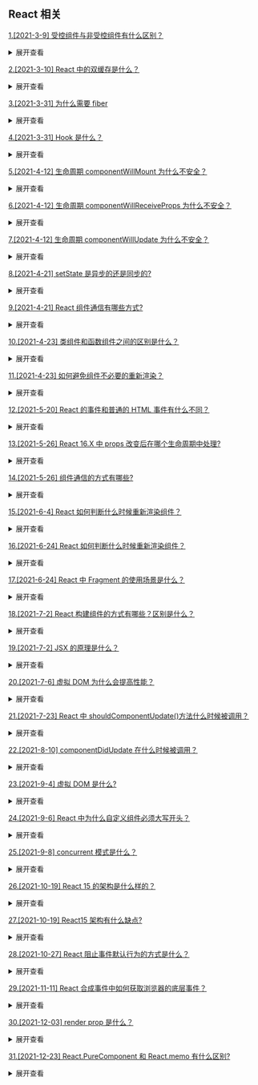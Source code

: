 ## React 相关

[1.[2021-3-9] 受控组件与非受控组件有什么区别？](https://github.com/HJY-xh/plantTrees/issues/41)

<details>
<summary>展开查看</summary>
<pre>

-   非受控组件： 一些 dom 元素比如 input 其内部默认维护了自己的状态（输入值）以及状态改变的方法，我们可以通过 ref 的方式获取其内部的状态。这种组件称之为非受控组件。
-   受控组件： 当我们使用 react 中的 state 去接管组件的状态（设置非受控组件 value 属性关联 state），使得 react 的 state 成为组件的数据源，并且为组件提供了修改状态的方式（设置非受控组件 onChange 属性，根据输入值改变 state 状态）这种组件称之为受控组件（状态及状态改变完全由 react 接管）。

</pre>
</details>

[2.[2021-3-10] React 中的双缓存是什么？](https://github.com/HJY-xh/plantTrees/issues/44)

<details>
<summary>展开查看</summary>
<pre>
当我们用canvas绘制动画，每一帧绘制前都会调用ctx.clearRect清除上一帧的画面。

如果当前帧画面计算量比较大，导致清除上一帧画面到绘制当前帧画面之间有较长间隙，就会出现白屏。

为了解决这个问题，我们可以在内存中绘制当前帧动画，绘制完毕后直接用当前帧替换上一帧画面，由于省去了两帧替换间的计算时间，不会出现从白屏到出现画面的闪烁情况。

这种在内存中构建并直接替换的技术叫做双缓存 (opens new window)。

React 使用“双缓存”来完成 Fiber 树的构建与替换——对应着 DOM 树的创建与更新。

</pre>
</details>

[3.[2021-3-31] 为什么需要 fiber](https://github.com/HJY-xh/plantTrees/issues/102)

<details>
<summary>展开查看</summary>
<pre>

对于大型项目，组件树会很大，这个时候递归遍历的成本就会很高，会造成主线程被持续占用，结果就是主线程上的布局、动画等周期性的任务就无法立即得到处理，造成视觉上的卡顿，影响用户体验。

</pre>
</details>

[4.[2021-3-31] Hook 是什么？](https://github.com/HJY-xh/plantTrees/issues/103)

<details>
<summary>展开查看</summary>
<pre>
Hook是React 16.8 的新增特性。它可以让你在不编写class的情况下使用state一级其他的 Reacr 特性。
- 拥抱函数式
- 让函数组件有了状态和其他的React特性，可以替代class

```javascript
import React, { useState } from "react";
function Example() {
	// 声明⼀个新的叫做 “count” 的 state 变量
	const [count, setCount] = useState(0);
	return (
		<div>
			<p>You clicked {count} times</p>
			<button onClick={() => setCount(count + 1)}>Click me</button>
		</div>
	);
}
```

</pre>
</details>

[5.[2021-4-12] 生命周期 componentWillMount 为什么不安全？](https://github.com/HJY-xh/plantTrees/issues/135)

<details>
<summary>展开查看</summary>
<pre>
componentWillMount生命周期发生在首次渲染前，一般使用的小伙伴大多在这里初始化数据或异步获取外部数据赋值。初始化数据，react官方建议放在constructor里面。而异步获取外部数据，渲染并不会等待数据返回后再去渲染。

看个 🌰 ：如下是安装时监听外部事件调度程序的组件示例

```javascript
class Example extends React.Component {
	state = {
		value: "",
	};
	componentWillMount() {
		this.setState({
			value: this.props.source.value,
		});
		this.props.source.subscribe(this.handleChange);
	}
	componentWillUnmount() {
		this.props.source.unsubscribe(this.handleChange);
	}
	handleChange = (source) => {
		this.setState({
			value: source.value,
		});
	};
}
```

试想一下，假如组件在第一次渲染的时候被中断，由于组件没有完成渲染，所以并不会执行 componentWillUnmount 生命周期（注：很多人经常认为 componentWillMount 和 componentWillUnmount 总是配对，但这并不是一定的。只有调用 componentDidMount 后，React 才能保证稍后调用 componentWillUnmount 进行清理）。因此 handleSubscriptionChange 还是会在数据返回成功后被执行，这时候 setState 由于组件已经被移除，就会导致内存泄漏。所以建议把异步获取外部数据写在 componentDidMount 生命周期里，这样就能保证 componentWillUnmount 生命周期会在组件移除的时候被执行，避免内存泄漏的风险。

这里的 UNSAFE 并不是指安全性，而是表示使用这些生命周期的代码将更有可能在未来的 React 版本中存在缺陷，特别是一旦启用了异步渲染

</pre>
</details>

[6.[2021-4-12] 生命周期 componentWillReceiveProps 为什么不安全？](https://github.com/HJY-xh/plantTrees/issues/136)

<details>
<summary>展开查看</summary>
<pre>
componentWillReceiveProps生命周期是在props更新时触发。一般用于props参数更新时同步更新state参数。但如果在componentWillReceiveProps生命周期直接调用父组件的某些有调用setState的函数，会导致程序死循环。

看个 🌰 ：如下是子组件 componentWillReceiveProps 里调用父组件改变 state 的函数示例

```javascript
...
class Parent extends React.Component{
    constructor(){
        super();
        this.state={
            list: [],
            selectedData: {}
        };
    }

    changeSelectData = selectedData => {
        this.setState({
            selectedData
        });
    }

    render(){
        return (
            <Clild list={this.state.list} changeSelectData={this.changeSelectData}/>
        );
    }
}

...
class Child extends React.Component{
    constructor(){
        super();
        this.state={
            list: []
        };
    }
    componentWillReceiveProps(nextProps){
        this.setState({
            list: nextProps.list
        })
        nextProps.changeSelectData(nextProps.list[0]); //默认选择第一个
    }
    ...
}
```

如上代码，在 Child 组件的 componentWillReceiveProps 里直接调用 Parent 组件的 changeSelectData 去更新 Parent 组件 state 的 selectedData 值。会触发 Parent 组件重新渲染，而 Parent 组件重新渲染会触发 Child 组件的 componentWillReceiveProps 生命周期函数执行。如此就会陷入死循环。导致程序崩溃。

所以，React 官方把 componentWillReceiveProps 替换为 UNSAFE_componentWillReceiveProps，让小伙伴在使用这个生命周期的时候注意它会有缺陷，要注意避免，比如上面例子，Child 在 componentWillReceiveProps 调用 changeSelectData 时先判断 list 是否有更新再确定是否要调用，就可以避免死循环。

</pre>
</details>

[7.[2021-4-12] 生命周期 componentWillUpdate 为什么不安全？](https://github.com/HJY-xh/plantTrees/issues/137)

<details>
<summary>展开查看</summary>
<pre>
componentWillUpdate生命周期在视图更新前触发。一般用于视图更新前保存一些数据方便视图更新完成后赋值。

看个 🌰 ：列表加载更新后回到当前滚动条位置

```javascript
class ScrollingList extends React.Component {
    listRef = null;
    previousScrollOffset = null;
    componentWillUpdate(nextProps, nextState) {
        if (this.props.list.length < nextProps.list.length) {
            this.previousScrollOffset = this.listRef.scrollHeight - this.listRef.scrollTop;
        }
    }
    componentDidUpdate(prevProps, prevState) {
        if (this.previousScrollOffset !== null) {
            this.listRef.scrollTop = this.listRef.scrollHeight - this.previousScrollOffset;
            this.previousScrollOffset = null;
        }
    }
    render() {
        return (
            `<div>` {/* ...contents... */}`</div>`
        );
    }
    setListRef = ref => {    this.listRef = ref;   };
}
```

由于 componentWillUpdate 和 componentDidUpdate 这两个生命周期函数有一定的时间差（componentWillUpdate 后经过渲染、计算、再更新 DOM 元素，最后才调用 componentDidUpdate），如果这个时间段内用户刚好拉伸了浏览器高度，那 componentWillUpdate 计算的 previousScrollOffset 就不准确了。

如果在 componentWillUpdate 进行 setState 操作，会出现多次调用只更新一次的问题，把 setState 放在 componentDidUpdate，能保证每次更新只调用一次。

所以，react 官方建议把 componentWillUpdate 替换为 UNSAFE_componentWillUpdate。如果真的有以上例子的需求，可以使用新加入的一个周期函数 getSnapshotBeforeUpdate。

</pre>
</details>

[8.[2021-4-21] setState 是异步的还是同步的?](https://github.com/HJY-xh/plantTrees/issues/167)

<details>
<summary>展开查看</summary>
<pre>

setState 只在合成事件和钩子函数中是“异步”的，在原生事件和 setTimeout 中都是同步的。

源码分析：在 React 的 setState 函数实现中，会根据一个变量 isBatchingUpdates 判断是直接更新 this.state 还是放到队列中回头再说，而 isBatchingUpdates 默认是 false，也就表示 setState 会同步更新 this.state，但是，有一个函数 batchedUpdates，这个函数会把 isBatchingUpdates 修改为 true，而当 React 在调用事件处理函数之前就会调用这个 batchedUpdates，造成的后果，就是由 React 控制的事件处理过程 setState 不会同步更新 this.state 。

setState 的批量更新优化也是建立在“异步”（合成事件、钩子函数）之上的，在原生事件和 setTimeout 中不会批量更新，在“异步”中如果对同一个值进行多次 setState，setState 的批量更新策略会对其进行覆盖，取最后一次的执行，如果是同时 setState 多个不同的值，在更新时会对其进行合并批量更新。

</pre>
</details>

[9.[2021-4-21] React 组件通信有哪些方式?](https://github.com/HJY-xh/plantTrees/issues/168)

<details>
<summary>展开查看</summary>
<pre>

-   父组件向子组件通讯: 父组件可以向子组件通过传 props 的方式，向子组件进行通讯
-   子组件向父组件通讯: props+回调的方式,父组件向子组件传递 props 进行通讯，此 props 为作用域为父组件自身的函数，子组件调用该函数，将子组件想要传递的信息，作为参数，传递到父组件的作用域中
-   兄弟组件通信: 找到这两个兄弟节点共同的父节点,结合上面两种方式由父节点转发信息进行通信
-   跨层级通信: Context 设计目的是为了共享那些对于一个组件树而言是“全局”的数据，例如当前认证的用户、主题或首选语言,� 对于跨越多层的全局数据通过 Context 通信再适合不过
-   发布订阅模式: 发布者发布事件，订阅者监听事件并做出反应,我们可以通过引入 event 模块进行通信
-   全局状态管理工具: 借助 Redux 或者 Mobx 等全局状态管理工具进行通信,这种工具会维护一个全局状态中心 Store,并根据不同的事件产生新的状态

</pre>
</details>

[10.[2021-4-23] 类组件和函数组件之间的区别是什么？](https://github.com/HJY-xh/plantTrees/issues/175)

<details>
<summary>展开查看</summary>
<pre>

类组件可以使用其他特性，如状态 state 和生命周期钩子。

当组件只是接收 props 渲染到页面时，就是无状态组件，就属于函数组件，也被称为哑组件或展示组件。

函数组件的性能比类组件的性能要高，因为类组件使用的时候要实例化，而函数组件直接执行函数取返回结果即可。为了提高性能，尽量使用函数组件。

</pre>
</details>

[11.[2021-4-23] 如何避免组件不必要的重新渲染？](https://github.com/HJY-xh/plantTrees/issues/176)

<details>
<summary>展开查看</summary>
<pre>

React 中最常见的问题之一是组件不必要地重新渲染。React 提供了两个方法，在这些情况下非常有用：

-   React.memo()
-   pureComponent

这两种方法都依赖于对传递给组件的 props 的浅比较，如果 props 没有改变，那么组件将不会重新渲染。虽然这两种工具都非常有用，但是浅比较会带来额外的性能损失，因此如果使用不当，这两种方法都会对性能产生负面影响。

</pre>
</details>

[12.[2021-5-20] React 的事件和普通的 HTML 事件有什么不同？](https://github.com/HJY-xh/plantTrees/issues/254)

<details>
<summary>展开查看</summary>
<pre>

区别：

-   对于事件名称处理方式：原生事件名均为小写形式，React 事件名采用小驼峰命名形式
-   对于事件处理语法：原生事件为字符串，React 事件为函数
-   React 事件使用`return false`的方式不能阻止浏览器默认行为，必须使用`preventDefault()`来阻止默认行为

合成事件是 React 模拟原生 DOM 事件所有能力的一个事件对象，其优点在于兼容所有浏览器，更好的跨平台。

React 中事件池的概念：

合成事件对象池是 React 事件系统提供的一种性能优化方式。合成事件对象在事件池统一管理，不同类型的合成事件具有不同的事件池。

-   当事件池未满时，React 创建新的事件对象，派发给组件。
-   当事件池装满时，React 从事件池中复用事件对象，派发给组件。

SyntheticEvent 对象会被放入池中统一管理。这意味着 SyntheticEvent 对象可以被复用，当所有事件处理函数被调用之后，其所有属性都会被置空

注意：Web 端的 React 17 不使用事件池，即`e.persist()`将不再生效。

</pre>
</details>

[13.[2021-5-26] React 16.X 中 props 改变后在哪个生命周期中处理?](https://github.com/HJY-xh/plantTrees/issues/263)

<details>
<summary>展开查看</summary>
<pre>

**在`getDerivedStateFromProps`中进行处理。**

这个生命周期替代了`componentWillReceiveProps`，所以在需要使用`componentWillReceiveProps`时，就可以考虑使用`getDerivedStateFromProps`来进行替代。

二者参数不同，`getDerivedStateFromProps`是一个静态函数，也就是这个函数不能通过 this 访问到 Class 属性，也不推荐直接访问属性。而是应该通过参数提供的 nextProps 以及 prevState 来进行判断，根据新传入的 props 来映射到 props。

需要注意的是，如果 props 传入的内容不需要影响到 state，那么就需要返回一个 null，这个值时必须的，所以尽量将其写到函数的末尾。

```javascript
static getDerivedStateFromProps(nextProps, prevState) {
    const {type} = nextProps;
    // 当传入的type发生变化的时候，更新state
    if (type !== prevState.type) {
        return {
            type,
        };
    }
    // 否则，对于state不进行任何操作
    return null;
}
```

</pre>
</details>

[14.[2021-5-26] 组件通信的方式有哪些?](https://github.com/HJY-xh/plantTrees/issues/264)

<details>
<summary>展开查看</summary>
<pre>

-   ⽗组件向⼦组件通讯: ⽗组件可以向⼦组件通过传 props 的⽅式，向⼦组件进⾏通讯

-   ⼦组件向⽗组件通讯: props+回调的⽅式，⽗组件向⼦组件传递 props 进⾏通讯，此 props 为作⽤域为⽗组件⾃身的函数，⼦组件调⽤该函数，将⼦组件想要传递的信息，作为参数，传递到⽗组件的作⽤域中

-   兄弟组件通信: 找到这两个兄弟节点共同的⽗节点,结合上⾯两种⽅式由⽗节点转发信息进⾏通信

-   跨层级通信: Context 设计⽬的是为了共享那些对于⼀个组件树⽽⾔是“全局”的数据，例如当前认证的⽤户、主题或⾸选语⾔，对于跨越多层的全局数据通过 Context 通信再适合不过

-   发布订阅模式: 发布者发布事件，订阅者监听事件并做出反应,我们可以通过引⼊ event 模块进⾏通信

-   全局状态管理⼯具: 借助 Redux 或者 Mobx 等全局状态管理⼯具进⾏通信,这种⼯具会维护⼀个全局状态中⼼ Store,并根据不同的事件产⽣新的状态

</pre>
</details>

[15.[2021-6-4] React 如何判断什么时候重新渲染组件？](https://github.com/HJY-xh/plantTrees/issues/283)

<details>
<summary>展开查看</summary>
<pre>

组件状态的改变是因为`props`或者`state`的改变，组件获得新的状态后，React 决定是否应该重新渲染组件，此时会执行`shouldComponentUpdate`方法，返回 true 时则更新组件，否则不更新。

因此需要重写 shouldComponentUpdate 方法让它根据情况返回 true 或者 false 来告诉 React 什么时候重新渲染什么时候跳过重新渲染。

</pre>
</details>

[16.[2021-6-24] React 如何判断什么时候重新渲染组件？](https://github.com/HJY-xh/plantTrees/issues/341)

<details>
<summary>展开查看</summary>
<pre>

当 props 或者 state 改变会导致组件的状态一同改变，此时 React 重新渲染组件，这是因为 React 中的 shouldComponentUpdate 方法默认返回 true，这就是导致每次更新都重新渲染的原因。

当 React 将要渲染组件时会执行 shouldComponentUpdate 方法来看它是否返回 true（组件应该更新，也就是重新渲染）。所以需要重写 shouldComponentUpdate 方法让它根据情况返回 true 或者 false 来告诉 React 什么时候重新渲染什么时候跳过重新渲染。

</pre>
</details>

[17.[2021-6-24] React 中 Fragment 的使用场景是什么？](https://github.com/HJY-xh/plantTrees/issues/342)

<details>
<summary>展开查看</summary>
<pre>

在 React 中，组件返回的元素只能有一个根元素，为了不添加多余的 DOM 节点，可以使用 Fragment 标签来包裹所有的元素，Fragment 标签不会渲染出任何元素。React 官方对 Fragment 的解释：

> React 中的一个常见模式是一个组件返回多个元素。Fragments 允许你将子列表分组，而无需向 DOM 添加额外节点。

看个例子：

```javascript
// 一般形式
render() {
  return (
    <React.Fragment>
      <ChildA />
      <ChildB />
      <ChildC />
    </React.Fragment>
  );
}
// 也可以写成以下形式
render() {
  return (
    <>
      <ChildA />
      <ChildB />
      <ChildC />
    </>
  );
}
```

</pre>
</details>

[18.[2021-7-2] React 构建组件的方式有哪些？区别是什么？](https://github.com/HJY-xh/plantTrees/issues/358)

<details>
<summary>展开查看</summary>
<pre>

## 一、组件是什么？

组件就是把图形、非图形的各种逻辑均抽象为一个统一的概念（组件）来实现开发的模式

在 `React` 中，一个类、一个函数都可以视为一个组件

## 二、如何构建？

在 `React` 目前来讲，组件的创建主要分成了三种方式：

-   函数式创建
-   通过 React.createClass 方法创建
-   继承 React.Component 创建

### 函数式创建

在 `React Hooks` 出来之前，函数式组件可以视为无状态组件，只负责根据传入的 `props` 来展示视图，不涉及对 `state` 状态的操作

大多数组件可以写为无状态组件，通过简单组合构建其他组件

在 `React` 中，通过函数简单创建组件的示例如下：

```js
function HelloComponent(props /* context */) {
	return <div>Hello {props.name}</div>;
}
```

### 通过 React.createClass 方式创建

`React.createClass` 是 react 刚开始推荐的创建组件的方式，目前这种创建方式已经不怎么用了

像上述通过函数式创建的组件的方式，最终会通过 `babel` 转化成 `React.createClass`这种形式，转化成如下：

```js
function HelloComponent(props) /* context */ {
	return React.createElement("div", null, "Hello ", props.name);
}
```

由于上述的编写方式过于冗杂，目前基本上不使用

### 继承 React.Component 创建

同样在 `react hooks` 出来之前，有状态的组件只能通过继承 `React.Component` 这种形式进行创建

有状态的组件也就是组件内部存在维护的数据，在类创建的方式中通过 `this.state` 进行访问

当调用 `this.setState` 修改组件的状态时，组件会再次会调用 `render()` 方法进行重新渲染

通过继承 `React.Component` 创建一个时钟示例如下：

```js
class Timer extends React.Component {
	constructor(props) {
		super(props);
		this.state = { seconds: 0 };
	}

	tick() {
		this.setState((state) => ({
			seconds: state.seconds + 1,
		}));
	}

	componentDidMount() {
		this.interval = setInterval(() => this.tick(), 1000);
	}

	componentWillUnmount() {
		clearInterval(this.interval);
	}

	render() {
		return <div>Seconds: {this.state.seconds}</div>;
	}
}
```

## 三、区别

由于 `React.createClass` 创建的方式过于冗杂，并不建议使用

而像函数式创建和类组件创建的区别主要在于需要创建的组件是否需要为有状态组件：

-   对于一些无状态的组件创建，建议使用函数式创建的方式

-   由于 `react hooks` 的出现，函数式组件创建的组件通过使用 `hooks` 方法也能使之成为有状态组件，再加上目前推崇函数式编程，所以这里建议都使用函数式的方式来创建组件

在考虑组件的选择原则上，能用无状态组件则用无状态组件

</pre>
</details>

[19.[2021-7-2] JSX 的原理是什么？](https://github.com/HJY-xh/plantTrees/issues/359)

<details>
<summary>展开查看</summary>
<pre>

实际上，JSX 仅仅是`React.createElement(component, props, ...children)`函数的语法糖。如下 JSX 代码:

```javascript
const element = <h1 className="greeting">Hello, world!</h1>;
```

它会被转换为：

```javascript
const element = React.createElement("h1", { className: "greeting" }, "Hello, world!");
```

如果没有子节点，你还可以使用自闭合的标签形式，如

```javascript
<div className="sidebar" />
```

它会被转换为：

```javascript
React.createElement("div", {
	className: "sidebar",
});
```

</pre>
</details>

[20.[2021-7-6] 虚拟 DOM 为什么会提高性能？](https://github.com/HJY-xh/plantTrees/issues/368)

<details>
<summary>展开查看</summary>
<pre>

虚拟 DOM 相当于在 JavaScript 和真实 DOM 中间加了一个缓存，利用 DOM diff 算法避免了没有必要的 DOM 操作，从而提高性能。
具体实现步骤如下：
1、用 JavaScript 对象结构表示 DOM 树的结构；然后用这个树构建一个真正的 DOM 树，插到文档当中
2、当状态变更的时候，重新构造一棵新的对象树。然后用新的树和旧的树进行比较，记录两棵树差异
3、把 2 所记录的差异应用到步骤 1 所构建的真正的 DOM 树上，视图就更新了

</pre>
</details>

[21.[2021-7-23] React 中 shouldComponentUpdate()方法什么时候被调用？](https://github.com/HJY-xh/plantTrees/issues/394)

<details>
<summary>展开查看</summary>
<pre>

当 props 或 state 发生变化时，`shouldComponentUpdate()`会在渲染执行之前被调用。

该方法返回值默认为 true，另外在首次渲染或使用`forceUpdate()`时不会调用该方法。

</pre>
</details>

[22.[2021-8-10] componentDidUpdate 在什么时候被调用？](https://github.com/HJY-xh/plantTrees/issues/429)

<details>
<summary>展开查看</summary>
<pre>

```javascript
componentDidUpdate(preProps，preState，snapshot)
```

`componentDidUpdate()`在更新后会被立即调用，首次渲染不会执行此方法

当组件更新后，可以在该方法中对 DOM 进行操作

也可以在`componentDidUpdate()`中直接调用 setState()，但是必须被包裹在一个条件语句中，如下所示，否则会导致死循环。它会导致额外的重新渲染，虽然用户不可见，但会影响组件性能

```javascript
componentDidUpdate(prevProps) {
  // 典型用法（不要忘记比较 props）：
  if (this.props.userID !== prevProps.userID) {
    this.fetchData(this.props.userID);
  }
}
```

如果组件实现了`getSnapshotBeforeUpdate()`生命周期（不常用），则它的返回值将作为`componentDidUpdate()`的第三个参数`snapshot`参数传递，否则该参数为`undefined`

如果 `shouldComponentUpdate() `返回值为 `false`，则不会调用 `componentDidUpdate()`

</pre>
</details>

[23.[2021-9-4] 虚拟 DOM 是什么?](https://github.com/HJY-xh/plantTrees/issues/450)

<details>
<summary>展开查看</summary>
<pre>

一个能代表 DOM 树的对象，通常含有标签名、标签上的属性、事件监听和子元素们，以及其它的属性。

</pre>
</details>

[24.[2021-9-6] React 中为什么自定义组件必须大写开头？](https://github.com/HJY-xh/plantTrees/issues/451)

<details>
<summary>展开查看</summary>
<pre>

平时书写的 JSX 是语法糖，<MyComp /> 会被转换为 React.createElement(...)，在转换过程中，首字母小写的会被认为是原生 DOM 标签，首字母大写的被认为是组件。

</pre>
</details>

[25.[2021-9-8] concurrent 模式是什么？](https://github.com/HJY-xh/plantTrees/issues/452)

<details>
<summary>展开查看</summary>
<pre>

concurrent Mode 是 React 之后会推出的新模式， 它将渲染工作分解为多个部分，对任务进行暂停和恢复操作以避免阻塞浏览器。

它用时间片调度实现了异步可中断任务，根据设备性能的不同，时间片的长度也不一样，在每个时间片中，如果任务到了过期时间，就会主动让出线程给高优先级的任务。

这意味着 React 可以在提交之前多次调用渲染阶段生命周期的方法，或者在不提交的情况下调用它们（由于出现错误或更高优先级的任务使其中断）。

</pre>
</details>

[26.[2021-10-19] React 15 的架构是什么样的？](https://github.com/HJY-xh/plantTrees/issues/465)

<details>
<summary>展开查看</summary>
<pre>

React15 架构可以分为两层：

-   Reconciler（协调器）：负责找出变化的组件
-   Renderer（渲染器）： 负责将变化的组件渲染到页面上

当发生更新时，函数组件或者类组件的 render 方法会被调用，将 JSX 转化为虚拟 DOM，与上次更新时的虚拟 DOM 对比，找出最小变化，Renderer 接到 Reconciler 通知，将变化的组件渲染在当前宿主环境。

</pre>
</details>

[27.[2021-10-19] React15 架构有什么缺点?](https://github.com/HJY-xh/plantTrees/issues/466)

<details>
<summary>展开查看</summary>
<pre>

主要是同步更新可能引发不好的用户体验。

在协调过程中，mount 的组件会调用 mountComponent ，update 的组件会调用 updateComponent。这两个方法都会递归更新子组件。递归一旦开始，无法中途中断，当组件层级很深的时候，递归更新时间超过 16ms，浏览器没有足够的时间更新页面，用户就会觉得卡顿。

</pre>
</details>

[28.[2021-10-27] React 阻止事件默认行为的方式是什么？](https://github.com/HJY-xh/plantTrees/issues/471)

<details>
<summary>展开查看</summary>
<pre>

不能通过返回`false`的方式阻止默认行为，必须显式的使用`preventDefault`

</pre>
</details>

[29.[2021-11-11] React 合成事件中如何获取浏览器的底层事件？](https://github.com/HJY-xh/plantTrees/issues/477)

<details>
<summary>展开查看</summary>
<pre>

使用合成事件的`nativeEvent`属性。

</pre>
</details>

[30.[2021-12-03] render prop 是什么？](https://github.com/HJY-xh/plantTrees/issues/494)

<details>
<summary>展开查看</summary>
<pre>

它是指一种在 React 组件之间使用一个值为函数的 prop 共享代码的简单技术。

具有`render prop`的组件接受一个返回 React 元素的函数，并在组件内部通过调用此函数来实现自己的渲染逻辑

```javascript
<DataProvider render={(data) => <h1>Hello {data.target}</h1>} />
```

更具体地说，render prop 是一个用于告知组件需要渲染什么内容的函数 prop。

</pre>
</details>

[31.[2021-12-23] React.PureComponent 和 React.memo 有什么区别?](https://github.com/HJY-xh/plantTrees/issues/499)

<details>
<summary>展开查看</summary>
<pre>

-   React.PureComponent 对 state 和 props 做了浅层对比，当二者均没有改变时，不更新组件。只能用在类组件中。
-   React.memo 仅检查 props 变更，做浅层对比，没有改变时，不更新组件。可以用在类组件和函数组件中。

</pre>
</details>
